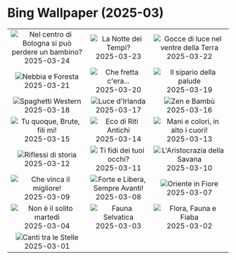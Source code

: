 # Bing Wallpaper (2025-03)

|  |  |  |
|:---:|:---:|:---:|
| ![](https://www.bing.com/th?id=OHR.PiazzaBologna_IT-IT4343709340_400x240.jpg "Nel centro di Bologna si può perdere un bambino?") 2025-03-24 | ![](https://www.bing.com/th?id=OHR.NebraskaStorm_IT-IT9749175316_400x240.jpg "La Notte dei Tempi?") 2025-03-23 | ![](https://www.bing.com/th?id=OHR.CenoteLilies_IT-IT2531353898_400x240.jpg "Gocce di luce nel ventre della Terra") 2025-03-22 |
| ![](https://www.bing.com/th?id=OHR.DanumValley_IT-IT2622437428_400x240.jpg "Nebbia e Foresta") 2025-03-21 | ![](https://www.bing.com/th?id=OHR.PrimaveraToscana_IT-IT0074316759_400x240.jpg "Che fretta c'era...") 2025-03-20 | ![](https://www.bing.com/th?id=OHR.BlackHeron_IT-IT9965971040_400x240.jpg "Il sipario della palude") 2025-03-19 |
| ![](https://www.bing.com/th?id=OHR.SedonaSpring_IT-IT2929229885_400x240.jpg "Spaghetti Western") 2025-03-18 | ![](https://www.bing.com/th?id=OHR.BeckettBridge_IT-IT9734044392_400x240.jpg "Luce d'Irlanda") 2025-03-17 | ![](https://www.bing.com/th?id=OHR.PandaSnow_IT-IT8708952567_400x240.jpg "Zen e Bambù") 2025-03-16 |
| ![](https://www.bing.com/th?id=OHR.ForumRomanum_IT-IT0199618403_400x240.jpg "Tu quoque, Brute, fili mi!") 2025-03-15 | ![](https://www.bing.com/th?id=OHR.BasqueDolmen_IT-IT0162501946_400x240.jpg "Eco di Riti Antichi") 2025-03-14 | ![](https://www.bing.com/th?id=OHR.HoliColors_IT-IT0107913945_400x240.jpg "Mani e colori, in alto i cuori!") 2025-03-13 |
| ![](https://www.bing.com/th?id=OHR.ChateauLoire_IT-IT0010511029_400x240.jpg "Riflessi di storia") 2025-03-12 | ![](https://www.bing.com/th?id=OHR.NusaPenida_IT-IT9952682567_400x240.jpg "Ti fidi dei tuoi occhi?") 2025-03-11 | ![](https://www.bing.com/th?id=OHR.NappingLion_IT-IT9842565728_400x240.jpg "L'Aristocrazia della Savana") 2025-03-10 |
| ![](https://www.bing.com/th?id=OHR.WinterGamesTurin_IT-IT9894957082_400x240.jpg "Che vinca il migliore!") 2025-03-09 | ![](https://www.bing.com/th?id=OHR.FearlessWomen_IT-IT9544136799_400x240.jpg "Forte e Libera, Sempre Avanti!") 2025-03-08 | ![](https://www.bing.com/th?id=OHR.PlumBlossom_IT-IT9649247802_400x240.jpg "Oriente in Fiore") 2025-03-07 |
| ![](https://www.bing.com/th?id=OHR.MardiGrasJackson_IT-IT5960330110_400x240.jpg "Non è il solito martedì") 2025-03-04 | ![](https://www.bing.com/th?id=OHR.HornbillPair_IT-IT0150079379_400x240.jpg "Fauna Selvatica") 2025-03-03 | ![](https://www.bing.com/th?id=OHR.EucalyptusForest_IT-IT0078107703_400x240.jpg "Flora, Fauna e Fiaba") 2025-03-02 |
| ![](https://www.bing.com/th?id=OHR.MaligneLakeJasper_IT-IT4481289877_400x240.jpg "Canti tra le Stelle") 2025-03-01 |  |  |
